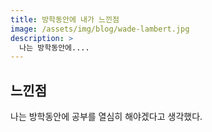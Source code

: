```yaml
---
title: 방학동안에 내가 느낀점
image: /assets/img/blog/wade-lambert.jpg
description: >
  나는 방학동안에.... 
---
```


## 느낀점
나는 방학동안에 공부를 열심히 해야겠다고 생각했다.